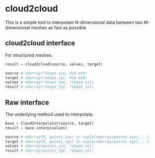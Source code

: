 # cloud2cloud
This is a simple tool to interpolate N-dimensional data between two M-dimensional meshes as fast as possible.


## cloud2cloud interface
For structured meshes.
```py
result = cloud2cloud(source, values, target)

source # ndarray(*shape_sce, dim_msh)
target # ndarray(*shape_tgt, dim_msh)
values # ndarray(*shape_sce, *shape_val)
result # ndarray(*shape_tgt, *shape_val)
```


## Raw interface
The underlying method used to interpolate.
```py
base = CloudInterpolator(source, target)
result = base.interp(values)

source # ndarray(M, points_sce) or tuple(ndarray(points_sce),...)
target # ndarray(M, points_tgt) or tuple(ndarray(points_tgt),...)
values # ndarray(points_sce, *shape_val)
result # ndarray(points_tgt, *shape_val)
```
